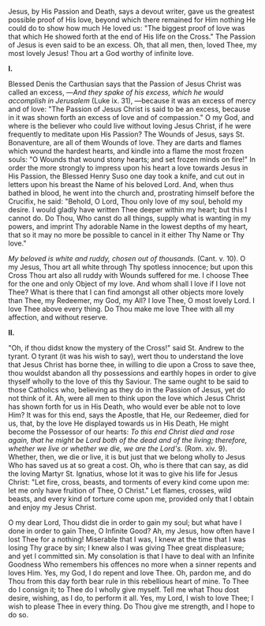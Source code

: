 
Jesus, by His Passion and Death, says a devout writer, gave us the greatest possible proof of His love, beyond which there remained for Him nothing He could do to show how much He loved us: \"The biggest proof of love was that which He showed forth at the end of His life on the Cross.\" The Passion of Jesus is even said to be an excess. Oh, that all men, then, loved Thee, my most lovely Jesus! Thou art a God worthy of infinite love.

**I\.**

Blessed Denis the Carthusian says that the Passion of Jesus Christ was called an excess, —*And they spake of his excess, which he would accomplish in Jerusalem* (Luke ix. 31), —because it was an excess of mercy and of love: \"The Passion of Jesus Christ is said to be an excess, because in it was shown forth an excess of love and of compassion.\" O my God, and where is the believer who could live without loving Jesus Christ, if he were frequently to meditate upon His Passion? The Wounds of Jesus, says St. Bonaventure, are all of them Wounds of love. They are darts and flames which wound the hardest hearts, and kindle into a flame the most frozen souls: \"O Wounds that wound stony hearts; and set frozen minds on fire!\" In order the more strongly to impress upon his heart a love towards Jesus in His Passion, the Blessed Henry Suso one day took a knife, and cut out in letters upon his breast the Name of his beloved Lord. And, when thus bathed in blood, he went into the church and, prostrating himself before the Crucifix, he said: \"Behold, O Lord, Thou only love of my soul, behold my desire. I would gladly have written Thee deeper within my heart; but this I cannot do. Do Thou, Who canst do all things, supply what is wanting in my powers, and imprint Thy adorable Name in the lowest depths of my heart, that so it may no more be possible to cancel in it either Thy Name or Thy love.\"

*My beloved is white and ruddy, chosen out of thousands.* (Cant. v. 10). O my Jesus, Thou art all white through Thy spotless innocence; but upon this Cross Thou art also all ruddy with Wounds suffered for me. I choose Thee for the one and only Object of my love. And whom shall I love if I love not Thee? What is there that I can find amongst all other objects more lovely than Thee, my Redeemer, my God, my All? I love Thee, O most lovely Lord. I love Thee above every thing. Do Thou make me love Thee with all my affection, and without reserve.

**II\.**

\"Oh, if thou didst know the mystery of the Cross!\" said St. Andrew to the tyrant. O tyrant (it was his wish to say), wert thou to understand the love that Jesus Christ has borne thee, in willing to die upon a Cross to save thee, thou wouldst abandon all thy possessions and earthly hopes in order to give thyself wholly to the love of this thy Saviour. The same ought to be said to those Catholics who, believing as they do in the Passion of Jesus, yet do not think of it. Ah, were all men to think upon the love which Jesus Christ has shown forth for us in His Death, who would ever be able not to love Him? It was for this end, says the Apostle, that He, our Redeemer, died for us, that, by the love He displayed towards us in His Death, He might become the Possessor of our hearts: *To this end Christ died and rose again, that he might be Lord both of the dead and of the living; therefore, whether we live or whether we die, we are the Lord\'s.* (Rom. xiv. 9). Whether, then, we die or live, it is but just that we belong wholly to Jesus Who has saved us at so great a cost. Oh, who is there that can say, as did the loving Martyr St. Ignatius, whose lot it was to give his life for Jesus Christ: \"Let fire, cross, beasts, and torments of every kind come upon me: let me only have fruition of Thee, O Christ.\" Let flames, crosses, wild beasts, and every kind of torture come upon me, provided only that I obtain and enjoy my Jesus Christ.

O my dear Lord, Thou didst die in order to gain my soul; but what have I done in order to gain Thee, O Infinite Good? Ah, my Jesus, how often have I lost Thee for a nothing! Miserable that I was, I knew at the time that I was losing Thy grace by sin; I knew also I was giving Thee great displeasure; and yet I committed sin. My consolation is that I have to deal with an Infinite Goodness Who remembers his offences no more when a sinner repents and loves Him. Yes, my God, I do repent and love Thee. Oh, pardon me, and do Thou from this day forth bear rule in this rebellious heart of mine. To Thee do I consign it; to Thee do I wholly give myself. Tell me what Thou dost desire, wishing, as I do, to perform it all. Yes, my Lord, I wish to love Thee; I wish to please Thee in every thing. Do Thou give me strength, and I hope to do so.

